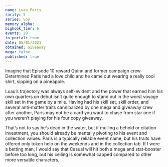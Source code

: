 ```yaml
---
name: Luau Paris
rarity: 5
series: voy
memory_alpha:
bigbook_tier: 6
events: 28
in_portal: true
date: 05/01/2021
obtained: Giveaway
mega: false
published: true
---
```


Imagine that Episode 10 reward Quinn and former campaign crew Determined Paris had a love child and he came out wearing a really cool shirt, sipping on a pineapple.

Luau’s trajectory was always self-evident and the power that earned him his own quarters on debut isn’t quite enough to stand out in the worst voyage skill set in the game by a mile. Having had his skill set, skill order, and several anti-matter traits cannibalized by one mega and giveaway crew after another, Paris may not be a card you want to chase from star one if you weren’t playing for his four copy giveaway.

That’s not to say he’s dead in the water, but if mulling a behold or citation investment, you should already be mentally pivoting to his event and collection values. Paris is a typically reliable event name, but his traits have offered only token help on the weekends and in the collection tab. If I were a betting man, I would say that Casual will hit both a mega and stat-booster before too long, but his ceiling is somewhat capped compared to other more versatile characters.
